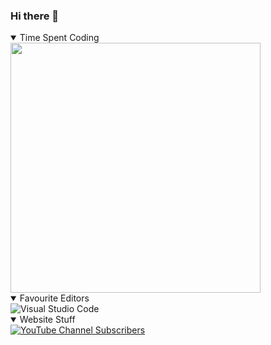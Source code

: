 ### Hi there 👋

<details open>
  <summary>Time Spent Coding</summary>
  <img src="https://wakatime.com/share/@63713104-baa1-465e-aada-20fefd431fd7/b4ee476d-6373-4319-94e7-982ee2aace00.svg" width=400>
</details>

<details open>
  <summary>Favourite Editors</summary>
  <img alt="Visual Studio Code" src="https://img.shields.io/badge/VSCode-007ACC?logo=visualstudiocode&style=for-the-badge">
</details>

<details open>
  <summary>Website Stuff</summary>
  <a href="https://www.youtube.com/BenjaminHalko" target="_blank" rel="noreferrer noopener"><img alt="YouTube Channel Subscribers" src="https://img.shields.io/youtube/channel/subscribers/UC8EOX8KAaesGhesOHzmcyzw?color=FF0000&logo=youtube&style=for-the-badge"></a>
</details>
